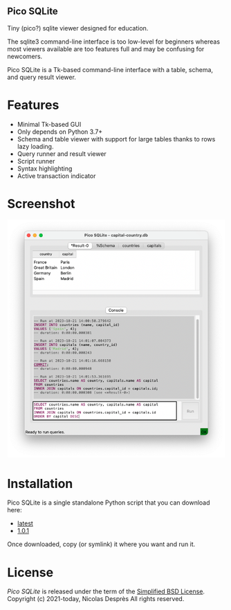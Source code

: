 Pico SQLite
------------

Tiny (pico?) sqlite viewer designed for education.

The sqlite3 command-line interface is too low-level for beginners
whereas most viewers available are too features full and may be
confusing for newcomers.

Pico SQLite is a Tk-based command-line interface with a table, schema,
and query result viewer.

# Features
- Minimal Tk-based GUI
- Only depends on Python 3.7+
- Schema and table viewer with support for large tables thanks to rows
  lazy loading.
- Query runner and result viewer
- Script runner
- Syntax highlighting
- Active transaction indicator

# Screenshot

![Pico SQLite main window](Screenshot_mainwindow.png)

# Installation

Pico SQLite is a single standalone Python script that you can download
here:
- [latest](https://github.com/nicolasdespres/picosqlite/releases/download/v2.0.3/picosqlite.py)
- [1.0.1](https://github.com/nicolasdespres/picosqlite/releases/download/v1.0.1/picosqlite.py)

Once downloaded, copy (or symlink) it where you want and run it.

# License

*Pico SQLite* is released under the term of the
[Simplified BSD License](http://choosealicense.com/licenses/bsd-2-clause>).
Copyright (c) 2021-today, Nicolas Desprès
All rights reserved.

